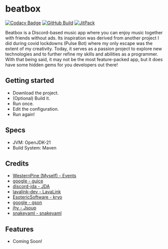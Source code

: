 # beatbox

[![Codacy Badge](https://app.codacy.com/project/badge/Grade/a3b012e6b6dc4c9fb7898bd0e3e68271)](https://app.codacy.com/gh/WesternPine/beatbox/dashboard?utm_source=gh&utm_medium=referral&utm_content=&utm_campaign=Badge_grade)
[![GitHub Build](https://github.com/WesternPine/beatbox/actions/workflows/build.yml/badge.svg?branch=master)](https://github.com/WesternPine/beatbox/actions/workflows/build.yml)
[![JitPack](https://jitpack.io/v/WesternPine/beatbox.svg)](https://jitpack.io/#WesternPine/beatbox)

Beatbox is a Discord-based music app where you can enjoy music together with friends without ads.
Its inspiration was derived from another project I did during covid lockdowns (Pulse Bot) where my only escape was the
extent of my creativity. Today, it serves as a passion project to explore new technologies and to further refine my skills
and abilities as a programmer. With that being said, it may not be the most feature-packed app, 
but it does have some hidden gems for you developers out there!

## Getting started

- Download the project.
- (Optional) Build it.
- Run once.
- Edit the configuration.
- Run again!

## Specs

- JVM: OpenJDK-21
- Build System: Maven

## Credits
- [WesternPine (Myself) - Events](https://github.com/WesternPine/Events)
- [google - guice](https://github.com/google/guice)
- [discord-jda - JDA](https://github.com/discord-jda/JDA)
- [lavalink-dev - LavaLink](https://github.com/lavalink-devs/Lavalink)
- [EsotericSoftware - kryo](https://github.com/EsotericSoftware/kryo)
- [google - gson](https://github.com/google/gson)
- [jhy - Jsoup](https://github.com/jhy/jsoup)
- [snakeyaml - snakeyaml](https://github.com/snakeyaml/snakeyaml)

## Features

- Coming Soon!
